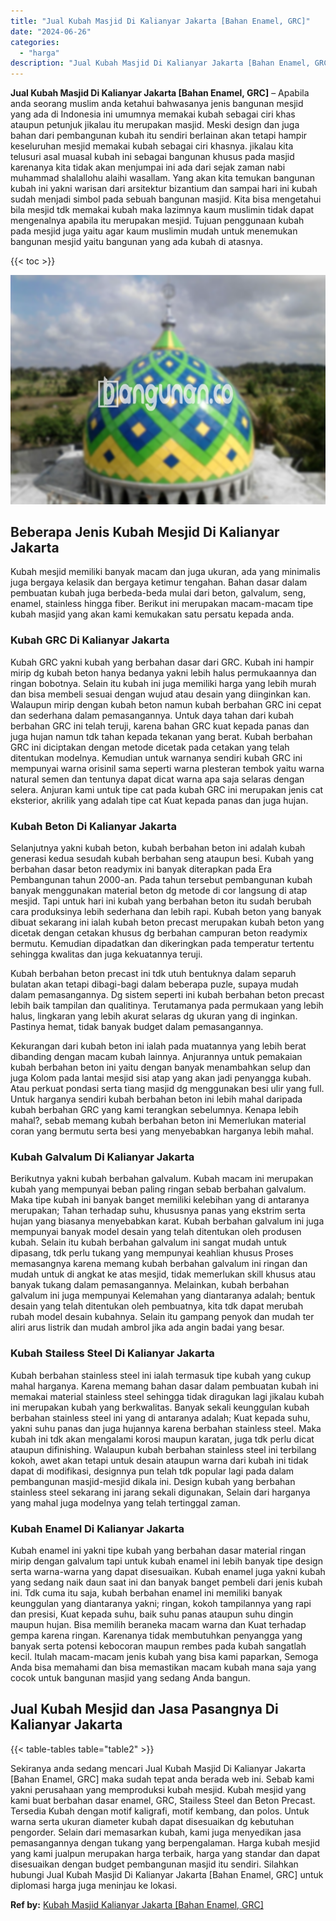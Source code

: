 ```yaml
---
title: "Jual Kubah Masjid Di Kalianyar Jakarta [Bahan Enamel, GRC]"
date: "2024-06-26"
categories: 
  - "harga"
description: "Jual Kubah Masjid Di Kalianyar Jakarta [Bahan Enamel, GRC]. Sekiranya anda sedang mencari Jual Kubah Masjid Di Kalianyar Jakarta [Bahan Enamel, GRC] maka s..."
---
```


**Jual Kubah Masjid Di Kalianyar Jakarta \[Bahan Enamel, GRC\]** – Apabila anda seorang muslim anda ketahui bahwasanya jenis bangunan mesjid yang ada di Indonesia ini umumnya memakai kubah sebagai ciri khas ataupun petunjuk jikalau itu merupakan masjid. Meski design dan juga bahan dari pembangunan kubah itu sendiri berlainan akan tetapi hampir keseluruhan mesjid memakai kubah sebagai ciri khasnya. jikalau kita telusuri asal muasal kubah ini sebagai bangunan khusus pada masjid karenanya kita tidak akan menjumpai ini ada dari sejak zaman nabi muhammad shalallohu alaihi wasallam. Yang akan kita temukan bangunan kubah ini yakni warisan dari arsitektur bizantium dan sampai hari ini kubah sudah menjadi simbol pada sebuah bangunan masjid. Kita bisa mengetahui bila mesjid tdk memakai kubah maka lazimnya kaum muslimin tidak dapat mengenalnya apabila itu merupakan mesjid. Tujuan penggunaan kubah pada mesjid juga yaitu agar kaum muslimin mudah untuk menemukan bangunan mesjid yaitu bangunan yang ada kubah di atasnya.

{{< toc >}}

![Jual Kubah Masjid Di Kalianyar Jakarta [Bahan Enamel, GRC]](/images/jual-kubah-masjid-27.png)

## Beberapa Jenis Kubah Mesjid Di Kalianyar Jakarta

Kubah mesjid memiliki banyak macam dan juga ukuran, ada yang minimalis juga bergaya kelasik dan bergaya ketimur tengahan. Bahan dasar dalam pembuatan kubah juga berbeda-beda mulai dari beton, galvalum, seng, enamel, stainless hingga fiber. Berikut ini merupakan macam-macam tipe kubah masjid yang akan kami kemukakan satu persatu kepada anda.

### Kubah GRC Di Kalianyar Jakarta

Kubah GRC yakni kubah yang berbahan dasar dari GRC. Kubah ini hampir mirip dg kubah beton hanya bedanya yakni lebih halus permukaannya dan ringan bobotnya. Selain itu kubah ini juga memiliki harga yang lebih murah dan bisa membeli sesuai dengan wujud atau desain yang diinginkan kan. Walaupun mirip dengan kubah beton namun kubah berbahan GRC ini cepat dan sederhana dalam pemasangannya. Untuk daya tahan dari kubah berbahan GRC ini telah teruji, karena bahan GRC kuat kepada panas dan juga hujan namun tdk tahan kepada tekanan yang berat. Kubah berbahan GRC ini diciptakan dengan metode dicetak pada cetakan yang telah ditentukan modelnya. Kemudian untuk warnanya sendiri kubah GRC ini mempunyai warna orisinil sama seperti warna plesteran tembok yaitu warna natural semen dan tentunya dapat dicat warna apa saja selaras dengan selera. Anjuran kami untuk tipe cat pada kubah GRC ini merupakan jenis cat eksterior, akrilik yang adalah tipe cat Kuat kepada panas dan juga hujan.

### Kubah Beton Di Kalianyar Jakarta

Selanjutnya yakni kubah beton, kubah berbahan beton ini adalah kubah generasi kedua sesudah kubah berbahan seng ataupun besi. Kubah yang berbahan dasar beton readymix ini banyak diterapkan pada Era Pembangunan tahun 2000-an. Pada tahun tersebut pembangunan kubah banyak menggunakan material beton dg metode di cor langsung di atap mesjid. Tapi untuk hari ini kubah yang berbahan beton itu sudah berubah cara produksinya lebih sederhana dan lebih rapi. Kubah beton yang banyak dibuat sekarang ini ialah kubah beton precast merupakan kubah beton yang dicetak dengan cetakan khusus dg berbahan campuran beton readymix bermutu. Kemudian dipadatkan dan dikeringkan pada temperatur tertentu sehingga kwalitas dan juga kekuatannya teruji.

Kubah berbahan beton precast ini tdk utuh bentuknya dalam separuh bulatan akan tetapi dibagi-bagi dalam beberapa puzle, supaya mudah dalam pemasangannya. Dg sistem seperti ini kubah berbahan beton precast lebih baik tampilan dan qualitinya. Terutamanya pada permukaan yang lebih halus, lingkaran yang lebih akurat selaras dg ukuran yang di inginkan. Pastinya hemat, tidak banyak budget dalam pemasangannya.

Kekurangan dari kubah beton ini ialah pada muatannya yang lebih berat dibanding dengan macam kubah lainnya. Anjurannya untuk pemakaian kubah berbahan beton ini yaitu dengan banyak menambahkan selup dan juga Kolom pada lantai mesjid sisi atap yang akan jadi penyangga kubah. Atau perkuat pondasi serta tiang masjid dg menggunakan besi ulir yang full. Untuk harganya sendiri kubah berbahan beton ini lebih mahal daripada kubah berbahan GRC yang kami terangkan sebelumnya. Kenapa lebih mahal?, sebab memang kubah berbahan beton ini Memerlukan material coran yang bermutu serta besi yang menyebabkan harganya lebih mahal.

### Kubah Galvalum Di Kalianyar Jakarta

Berikutnya yakni kubah berbahan galvalum. Kubah macam ini merupakan kubah yang mempunyai beban paling ringan sebab berbahan galvalum. Maka tipe kubah ini banyak banget memiliki kelebihan yang di antaranya merupakan; Tahan terhadap suhu, khususnya panas yang ekstrim serta hujan yang biasanya menyebabkan karat. Kubah berbahan galvalum ini juga mempunyai banyak model desain yang telah ditentukan oleh produsen kubah. Selain itu kubah berbahan galvalum ini sangat mudah untuk dipasang, tdk perlu tukang yang mempunyai keahlian khusus Proses memasangnya karena memang kubah berbahan galvalum ini ringan dan mudah untuk di angkat ke atas mesjid, tidak memerlukan skill khusus atau banyak tukang dalam pemasangannya. Melainkan, kubah berbahan galvalum ini juga mempunyai Kelemahan yang diantaranya adalah; bentuk desain yang telah ditentukan oleh pembuatnya, kita tdk dapat merubah rubah model desain kubahnya. Selain itu gampang penyok dan mudah ter aliri arus listrik dan mudah ambrol jika ada angin badai yang besar.

### Kubah Stailess Steel Di Kalianyar Jakarta

Kubah berbahan stainless steel ini ialah termasuk tipe kubah yang cukup mahal harganya. Karena memang bahan dasar dalam pembuatan kubah ini memakai material stainless steel sehingga tidak diragukan lagi jikalau kubah ini merupakan kubah yang berkwalitas. Banyak sekali keunggulan kubah berbahan stainless steel ini yang di antaranya adalah; Kuat kepada suhu, yakni suhu panas dan juga hujannya karena berbahan stainless steel. Maka kubah ini tdk akan mengalami korosi maupun karatan, juga tdk perlu dicat ataupun difinishing. Walaupun kubah berbahan stainless steel ini terbilang kokoh, awet akan tetapi untuk desain ataupun warna dari kubah ini tidak dapat di modifikasi, designnya pun telah tdk popular lagi pada dalam pembangunan masjid-mesjid dikala ini. Design kubah yang berbahan stainless steel sekarang ini jarang sekali digunakan, Selain dari harganya yang mahal juga modelnya yang telah tertinggal zaman.

### Kubah Enamel Di Kalianyar Jakarta

Kubah enamel ini yakni tipe kubah yang berbahan dasar material ringan mirip dengan galvalum tapi untuk kubah enamel ini lebih banyak tipe design serta warna-warna yang dapat disesuaikan. Kubah enamel juga yakni kubah yang sedang naik daun saat ini dan banyak banget pembeli dari jenis kubah ini. Tdk cuma itu saja, kubah berbahan enamel ini memiliki banyak keunggulan yang diantaranya yakni; ringan, kokoh tampilannya yang rapi dan presisi, Kuat kepada suhu, baik suhu panas ataupun suhu dingin maupun hujan. Bisa memilih beraneka macam warna dan Kuat terhadap gempa karena ringan. Karenanya tidak membutuhkan penyangga yang banyak serta potensi kebocoran maupun rembes pada kubah sangatlah kecil. Itulah macam-macam jenis kubah yang bisa kami paparkan, Semoga Anda bisa memahami dan bisa memastikan macam kubah mana saja yang cocok untuk bangunan masjid yang sedang Anda bangun.

## Jual Kubah Mesjid dan Jasa Pasangnya Di Kalianyar Jakarta

{{< table-tables table="table2" >}}

Sekiranya anda sedang mencari Jual Kubah Masjid Di Kalianyar Jakarta \[Bahan Enamel, GRC\] maka sudah tepat anda berada web ini. Sebab kami yakni perusahaan yang memproduksi kubah mesjid. Kubah mesjid yang kami buat berbahan dasar enamel, GRC, Stailess Steel dan Beton Precast. Tersedia Kubah dengan motif kaligrafi, motif kembang, dan polos. Untuk warna serta ukuran diameter kubah dapat disesuaikan dg kebutuhan pengorder. Selain dari memasarkan kubah, kami juga menyedikan jasa pemasangannya dengan tukang yang berpengalaman. Harga kubah mesjid yang kami jualpun merupakan harga terbaik, harga yang standar dan dapat disesuaikan dengan budget pembangunan masjid itu sendiri. Silahkan hubungi Jual Kubah Masjid Di Kalianyar Jakarta \[Bahan Enamel, GRC\] untuk diplomasi harga juga meninjau ke lokasi.

**Ref by:** [Kubah Masjid Kalianyar Jakarta [Bahan Enamel, GRC]](https://id.wikipedia.org/wiki/Kubah)
